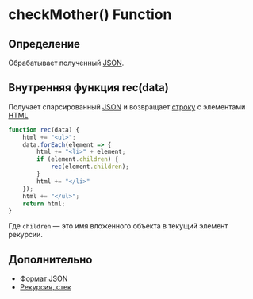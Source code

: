 # checkMother() Function
## Определение
Обрабатывает полученный [JSON](https://learn.javascript.ru/json).
## Внутренняя функция rec(data)
Получает спарсированный [JSON](https://learn.javascript.ru/json) и возвращает [строку](https://learn.javascript.ru/es-string) с элементами [HTML](http://htmlbook.ru/html)
```javascript
function rec(data) {
    html += "<ul>";
    data.forEach(element => {
        html += "<li>" + element;
        if (element.children) {
            rec(element.children);
        }
        html += "</li>"
    });
    html += "</ul>";
    return html;
}
```
Где `children` — это имя вложенного объекта в текущий элемент рекурсии.
## Дополнительно
- [Формат JSON](https://learn.javascript.ru/json)
- [Рекурсия, стек](https://learn.javascript.ru/recursion)
